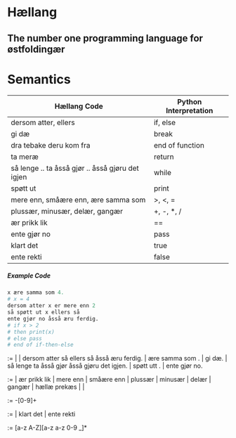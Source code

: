 # Hællang

## The number one programming language for østfoldingær

# Semantics

| Hællang Code                                     | Python Interpretation |
| ------------------------------------------------ | --------------------- |
| dersom atter, ellers                             | if, else              |
| gi dæ                                            | break                 |
| dra tebake deru kom fra                          | end of function       |
| ta meræ                                          | return                |
| så lenge .. ta åsså gjør .. åsså gjøru det igjen | while                 |
| spøtt ut                                         | print                 |
| mere enn, småære enn, ære samma som              | >, <, =               |
| plussær, minusær, delær, gangær                  | +, -, \*, /           |
| ær prikk lik                                     | ==                    |
| ente gjør no                                     | pass                  |
| klart det                                        | true                  |
| ente rekti                                       | false                 |

##### Example Code

```python
x ære samma som 4.
# x = 4
dersom atter x er mere enn 2
så spøtt ut x ellers så
ente gjør no åsså æru ferdig.
# if x > 2
# then print(x)
# else pass
# end of if-then-else
```

<statement> :=
| <statement><statement>
| dersom atter <expression> så <statement> ellers så <statement> åsså æru ferdig.
| <variable> ære samma som <expression>.
| gi dæ.
| så lenge <expression> ta åsså gjør <statement> åsså gjøru det igjen.
| spøtt utt <expression>.
| ente gjør no.

<expression> :=
| <expression> ær prikk lik <expression>
| <expression> mere enn <expression>
| <expression> småære enn <expression>
| <expression> plussær <expression>
| <expression> minusær <expression>
| <expression> delær <expression>
| <expression> gangær <expression>
| hællæ <expression> prekæs
| <number>
| <bool>

<number> := -[0-9]+

<bool> :=
| klart det
| ente rekti

<variable> := [a-z A-Z][a-z a-z 0-9 _]\*
